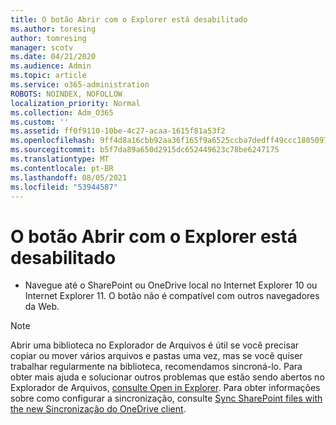 ```yaml
---
title: O botão Abrir com o Explorer está desabilitado
ms.author: toresing
author: tomresing
manager: scotv
ms.date: 04/21/2020
ms.audience: Admin
ms.topic: article
ms.service: o365-administration
ROBOTS: NOINDEX, NOFOLLOW
localization_priority: Normal
ms.collection: Adm_O365
ms.custom: ''
ms.assetid: ff0f9110-10be-4c27-acaa-1615f81a53f2
ms.openlocfilehash: 9ff4d8a16cbb92aa36f165f9a6525ccba7dedff49ccc1805097206dbab43ce40
ms.sourcegitcommit: b5f7da89a650d2915dc652449623c78be6247175
ms.translationtype: MT
ms.contentlocale: pt-BR
ms.lasthandoff: 08/05/2021
ms.locfileid: "53944587"
---
```

# <a name="the-open-with-explorer-button-is-disabled"></a>O botão Abrir com o Explorer está desabilitado

- Navegue até o SharePoint ou OneDrive local no Internet Explorer 10 ou Internet Explorer 11. O botão não é compatível com outros navegadores da Web.
    
> [!NOTE]
> Abrir uma biblioteca no Explorador de Arquivos é útil se você precisar copiar ou mover vários arquivos e pastas uma vez, mas se você quiser trabalhar regularmente na biblioteca, recomendamos sincroná-lo. Para obter mais ajuda e solucionar outros problemas que estão sendo abertos no Explorador de Arquivos, [consulte Open in Explorer](https://go.microsoft.com/fwlink/?linkid=871665). Para obter informações sobre como configurar a sincronização, consulte [Sync SharePoint files with the new Sincronização do OneDrive client](https://go.microsoft.com/fwlink/?linkid=871666). 
  

